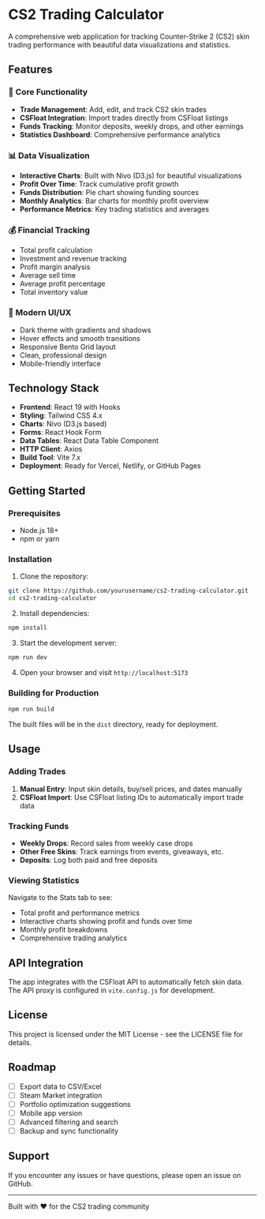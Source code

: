 # CS2 Trading Calculator

A comprehensive web application for tracking Counter-Strike 2 (CS2) skin trading performance with beautiful data visualizations and statistics.

## Features

### 🎯 Core Functionality
- **Trade Management**: Add, edit, and track CS2 skin trades
- **CSFloat Integration**: Import trades directly from CSFloat listings
- **Funds Tracking**: Monitor deposits, weekly drops, and other earnings
- **Statistics Dashboard**: Comprehensive performance analytics

### 📊 Data Visualization
- **Interactive Charts**: Built with Nivo (D3.js) for beautiful visualizations
- **Profit Over Time**: Track cumulative profit growth
- **Funds Distribution**: Pie chart showing funding sources
- **Monthly Analytics**: Bar charts for monthly profit overview
- **Performance Metrics**: Key trading statistics and averages

### 💰 Financial Tracking
- Total profit calculation
- Investment and revenue tracking
- Profit margin analysis
- Average sell time
- Average profit percentage
- Total inventory value

### 🎨 Modern UI/UX
- Dark theme with gradients and shadows
- Hover effects and smooth transitions
- Responsive Bento Grid layout
- Clean, professional design
- Mobile-friendly interface

## Technology Stack

- **Frontend**: React 19 with Hooks
- **Styling**: Tailwind CSS 4.x
- **Charts**: Nivo (D3.js based)
- **Forms**: React Hook Form
- **Data Tables**: React Data Table Component
- **HTTP Client**: Axios
- **Build Tool**: Vite 7.x
- **Deployment**: Ready for Vercel, Netlify, or GitHub Pages

## Getting Started

### Prerequisites
- Node.js 18+ 
- npm or yarn

### Installation

1. Clone the repository:
```bash
git clone https://github.com/yourusername/cs2-trading-calculator.git
cd cs2-trading-calculator
```

2. Install dependencies:
```bash
npm install
```

3. Start the development server:
```bash
npm run dev
```

4. Open your browser and visit `http://localhost:5173`

### Building for Production

```bash
npm run build
```

The built files will be in the `dist` directory, ready for deployment.

## Usage

### Adding Trades
1. **Manual Entry**: Input skin details, buy/sell prices, and dates manually
2. **CSFloat Import**: Use CSFloat listing IDs to automatically import trade data

### Tracking Funds
- **Weekly Drops**: Record sales from weekly case drops
- **Other Free Skins**: Track earnings from events, giveaways, etc.
- **Deposits**: Log both paid and free deposits

### Viewing Statistics
Navigate to the Stats tab to see:
- Total profit and performance metrics
- Interactive charts showing profit and funds over time
- Monthly profit breakdowns
- Comprehensive trading analytics

## API Integration

The app integrates with the CSFloat API to automatically fetch skin data. The API proxy is configured in `vite.config.js` for development.

## License

This project is licensed under the MIT License - see the LICENSE file for details.

## Roadmap

- [ ] Export data to CSV/Excel
- [ ] Steam Market integration
- [ ] Portfolio optimization suggestions
- [ ] Mobile app version
- [ ] Advanced filtering and search
- [ ] Backup and sync functionality

## Support

If you encounter any issues or have questions, please open an issue on GitHub.

---

Built with ❤️ for the CS2 trading community
